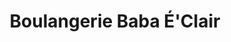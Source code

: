 ---
title: "Boulangerie Baba É'Clair"
url: /olonne-sur-mer/boulangerie-baba-eclair/
shop: boulangerie
---